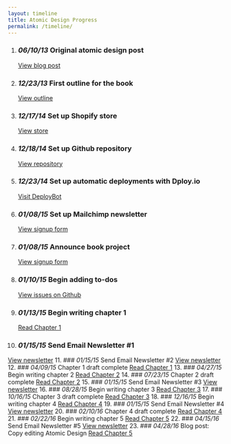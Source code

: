 ```yaml
---
layout: timeline
title: Atomic Design Progress
permalink: /timeline/
---
```


1. ### *06/10/13* Original atomic design post
   [View blog post](http://bradfrost.com/blog/post/atomic-web-design/)
2. ### *12/23/13* First outline for the book
   [View outline](https://gist.github.com/bradfrost/c90ef0c63fdc38ad4512)
3. ### *12/17/14* Set up Shopify store
   [View store](http://shop.bradfrost.com/products/atomic-design-ebook)
4. ### *12/18/14* Set up Github repository
   [View repository](https://github.com/bradfrost/atomic-design/)
5. ### *12/23/14* Set up automatic deployments with Dploy.io
   [Visit DeployBot](https://deploybot.com/)
6. ### *01/08/15* Set up Mailchimp newsletter
   [View signup form](http://atomicdesign.bradfrost.com/signup/)
7. ### *01/08/15* Announce book project
   [View signup form](http://bradfrost.com/blog/post/atomic-design-book/)
8. ### *01/10/15* Begin adding to-dos
   [View issues on Github](https://github.com/bradfrost/atomic-design/issues)
9. ### *01/13/15* Begin writing chapter 1
   [Read Chapter 1](http://atomicdesign.bradfrost.com/chapter-1/)
10. ### *01/15/15* Send Email Newsletter #1
   [View newsletter](http://us5.campaign-archive1.com/?u=6c0c3f4dcd40d88bc1cedb3fa&id=25eb2d93e6)
11. ### *01/15/15* Send Email Newsletter #2
   [View newsletter](http://us5.campaign-archive1.com/?u=6c0c3f4dcd40d88bc1cedb3fa&id=a80218ef20)
12. ### *04/09/15* Chapter 1 draft complete
   [Read Chapter 1](http://atomicdesign.bradfrost.com/chapter-1/)
13. ### *04/27/15* Begin writing chapter 2
   [Read Chapter 2](http://atomicdesign.bradfrost.com/chapter-2/)
14. ### *07/23/15* Chapter 2 draft complete
   [Read Chapter 2](http://atomicdesign.bradfrost.com/chapter-2/)
15. ### *01/15/15* Send Email Newsletter #3
  [View newsletter](http://us5.campaign-archive2.com/?u=6c0c3f4dcd40d88bc1cedb3fa&id=d7f9094e63)
16. ### *08/28/15* Begin writing chapter 3
   [Read Chapter 3](http://atomicdesign.bradfrost.com/chapter-3/)
17. ### *10/16/15* Chapter 3 draft complete
  [Read Chapter 3](http://atomicdesign.bradfrost.com/chapter-3/)
18. ### *12/16/15* Begin writing chapter 4
    [Read Chapter 4](http://atomicdesign.bradfrost.com/chapter-4/)
19. ### *01/15/15* Send Email Newsletter #4
  [View newsletter](http://us5.campaign-archive1.com/?u=6c0c3f4dcd40d88bc1cedb3fa&id=4a2b57dbe1)
20. ### *02/10/16* Chapter 4 draft complete
    [Read Chapter 4](http://atomicdesign.bradfrost.com/chapter-4/)
21. ### *02/22/16* Begin writing chapter 5
    [Read Chapter 5](http://atomicdesign.bradfrost.com/chapter-5/)
22. ### *04/15/16* Send Email Newsletter #5
    [View newsletter](http://us5.campaign-archive1.com/?u=6c0c3f4dcd40d88bc1cedb3fa&id=c88576305f)
23. ### *04/28/16* Blog post: Copy editing Atomic Design
    [Read Chapter 5](http://bradfrost.com/blog/post/copy-editing-atomic-design/)
